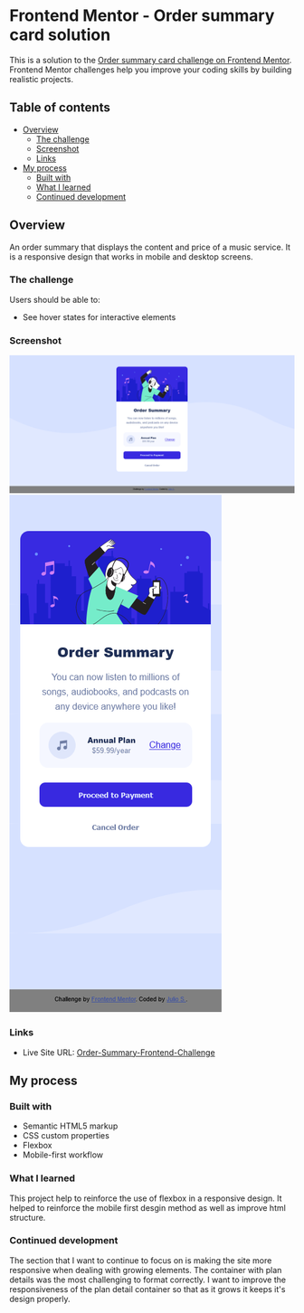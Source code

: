 # Frontend Mentor - Order summary card solution

This is a solution to the [Order summary card challenge on Frontend Mentor](https://www.frontendmentor.io/challenges/order-summary-component-QlPmajDUj). Frontend Mentor challenges help you improve your coding skills by building realistic projects.

## Table of contents

- [Overview](#overview)
  - [The challenge](#the-challenge)
  - [Screenshot](#screenshot)
  - [Links](#links)
- [My process](#my-process)
  - [Built with](#built-with)
  - [What I learned](#what-i-learned)
  - [Continued development](#continued-development)

## Overview

An order summary that displays the content and price of a music service. It is a responsive design that works in mobile and desktop screens.

### The challenge

Users should be able to:

- See hover states for interactive elements

### Screenshot

![Desktop View of Site](./screen-shots/Desktop-view-Forntend-Mentor-Order-Summary.png)
![Mobile View of Site](./screen-shots/Mobile-view-Forntend-Mentor-Order-Summary.png)

### Links

- Live Site URL: [Order-Summary-Frontend-Challenge](https://julius-sol.github.io/Order-Summary-Frontend-Challenge/)

## My process

### Built with

- Semantic HTML5 markup
- CSS custom properties
- Flexbox
- Mobile-first workflow

### What I learned

This project help to reinforce the use of flexbox in a responsive design. It helped to reinforce the mobile first desgin method as well as improve html structure.

### Continued development

The section that I want to continue to focus on is making the site more responsive when dealing with growing elements. The container with plan details was the most challenging to format correctly. I want to improve the responsiveness of the plan detail container so that as it grows it keeps it's design properly.

